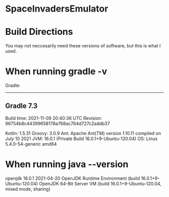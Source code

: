 # SpaceInvadersEmulator

# Build Directions

You may not neccesarily need these versions of software, but this is what I used.

# When running gradle -v

Gradle:

------------------------------------------------------------
Gradle 7.3
------------------------------------------------------------

Build time:   2021-11-09 20:40:36 UTC
Revision:     96754b8c44399658178a768ac764d727c2addb37

Kotlin:       1.5.31
Groovy:       3.0.9
Ant:          Apache Ant(TM) version 1.10.11 compiled on July 10 2021
JVM:          16.0.1 (Private Build 16.0.1+9-Ubuntu-120.04)
OS:           Linux 5.4.0-54-generic amd64


# When running java --version

openjdk 16.0.1 2021-04-20
OpenJDK Runtime Environment (build 16.0.1+9-Ubuntu-120.04)
OpenJDK 64-Bit Server VM (build 16.0.1+9-Ubuntu-120.04, mixed mode, sharing)

